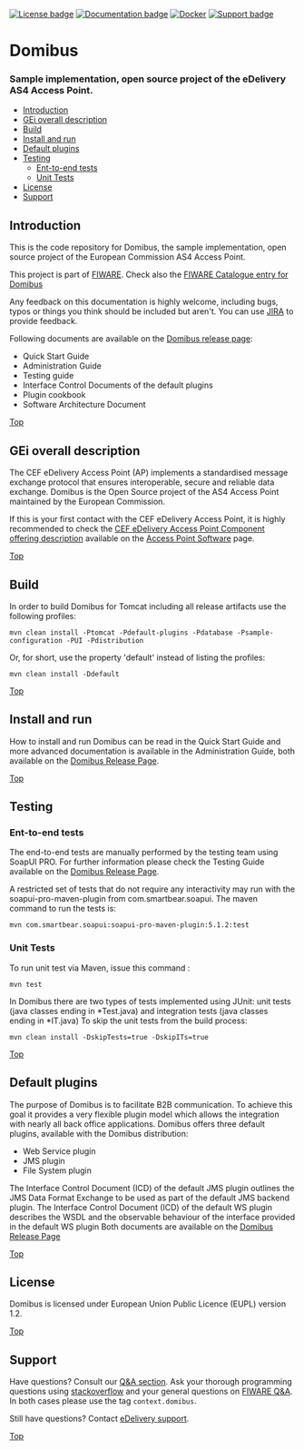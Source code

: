 
[![License badge](https://img.shields.io/badge/license-EUPL-blue.svg)](https://ec.europa.eu/digital-building-blocks/wikis/download/attachments/52601883/eupl_v1.2_en%20.pdf?version=1&modificationDate=1507206778126&api=v2)
[![Documentation badge](https://img.shields.io/badge/docs-latest-brightgreen.svg)](https://ec.europa.eu/digital-building-blocks/wiki/display/CEFDIGITAL/Domibus)
[![Docker](https://img.shields.io/badge/docker-25-yellowgreen.svg)](https://hub.docker.com/r/fiware/domibus-tomcat/)
[![Support badge]( https://img.shields.io/badge/support-sof-yellowgreen.svg)](https://ec.europa.eu/digital-building-blocks/wikis/display/CEFDIGITAL/Support)

# <a name="top"></a>Domibus 
### Sample implementation, open source project of the eDelivery AS4 Access Point.

* [Introduction](#introduction)
* [GEi overall description](#gei-overall-description)
* [Build](#build)
* [Install and run](#installandrun)
* [Default plugins](#defaultplugins)
* [Testing](#testing)
    * [Ent-to-end tests](#ent-to-end-tests)
    * [Unit Tests](#unit-tests)
* [License](#license)
* [Support](#support)
		  
## Introduction

This is the code repository for Domibus, the sample implementation, open source project of the European Commission AS4 Access Point.

This project is part of [FIWARE](http://www.fiware.org). Check also the [FIWARE Catalogue entry for Domibus](https://catalogue.fiware.org/enablers/electronic-data-exchange-domibus)

Any feedback on this documentation is highly welcome, including bugs, typos
or things you think should be included but aren't. You can use [JIRA](https://ec.europa.eu/digital-building-blocks/tracker/projects/EDELIVERY/issues) to provide feedback.

Following documents are available on the [Domibus release page](https://ec.europa.eu/digital-building-blocks/wikis/display/CEFDIGITAL/Domibus):
*   Quick Start Guide
*   Administration Guide 
*   Testing guide
*   Interface Control Documents of the default plugins
*   Plugin cookbook 
*   Software Architecture Document


[Top](#top)

## GEi overall description

The CEF eDelivery Access Point (AP) implements a standardised message exchange protocol that ensures interoperable, secure and reliable data exchange.
Domibus is the Open Source project of the AS4 Access Point maintained by the European Commission. 

If this is your first contact with the CEF eDelivery Access Point, it is highly recommended to check the [CEF eDelivery Access Point Component offering description](https://ec.europa.eu/digital-building-blocks/wikis/download/attachments/46992278/%28CEFeDelivery%29.%28AccessPoint%29.%28COD%29.%28v1.04b%29.pdf?version=1&modificationDate=1493385571398&api=v2) available on the [Access Point Software](https://ec.europa.eu/digital-building-blocks/wikis/display/CEFDIGITAL/Access+Point+software) page.

[Top](#top)

## Build

In order to build Domibus for Tomcat including all release artifacts use the following profiles:

    mvn clean install -Ptomcat -Pdefault-plugins -Pdatabase -Psample-configuration -PUI -Pdistribution

Or, for short, use the property 'default' instead of listing the profiles:

    mvn clean install -Ddefault

[Top](#top)

## Install and run

How to install and run Domibus can be read in the Quick Start Guide and more advanced documentation is available in the Administration Guide, both available on the [Domibus Release Page](https://ec.europa.eu/digital-building-blocks/wikis/display/CEFDIGITAL/Domibus).

[Top](#top)

## Testing

### Ent-to-end tests

The end-to-end tests are manually performed by the testing team using SoapUI PRO. 
For further information please check the Testing Guide available on the [Domibus Release Page](https://ec.europa.eu/digital-building-blocks/wikis/display/CEFDIGITAL/Domibus). 

A restricted set of tests that do not require any interactivity may run with the soapui-pro-maven-plugin from com.smartbear.soapui. The maven command to run the tests is:

    mvn com.smartbear.soapui:soapui-pro-maven-plugin:5.1.2:test

### Unit Tests

To run unit test via Maven, issue this command : 

    mvn test

In Domibus there are two types of tests implemented using JUnit: unit tests (java classes ending in *Test.java) and integration tests (java classes ending in *IT.java)
To skip the unit tests from the build process:

    mvn clean install -DskipTests=true -DskipITs=true

[Top](#top)

## Default plugins

The purpose of Domibus is to facilitate B2B communication. To achieve this goal it provides a very flexible plugin model which allows the integration with nearly all back office applications. 
Domibus offers three default plugins, available with the Domibus distribution:

*   Web Service plugin
*   JMS plugin
*   File System plugin

The Interface Control Document (ICD) of the default JMS plugin outlines the JMS Data Format Exchange to be used as part of the default JMS backend plugin.
The Interface Control Document (ICD) of the default WS plugin describes the WSDL and the observable behaviour of the interface provided in the default WS plugin
Both documents are available on the [Domibus Release Page](https://ec.europa.eu/digital-building-blocks/wikis/display/CEFDIGITAL/Domibus)

[Top](#top)

## License

Domibus is licensed under European Union Public Licence (EUPL) version 1.2.

[Top](#top)

## Support

Have questions? Consult our [Q&A section](https://ec.europa.eu/digital-building-blocks/wikis/display/CEFDIGITAL/Domibus+FAQs). 
Ask your thorough programming questions using [stackoverflow](http://stackoverflow.com/questions/ask)
and your general questions on [FIWARE Q&A](https://ask.fiware.org). In both cases please use the tag `context.domibus`.

Still have questions? Contact [eDelivery support](https://ec.europa.eu/digital-building-blocks/tracker/servicedesk/customer/portal/2/create/4).


[Top](#top)